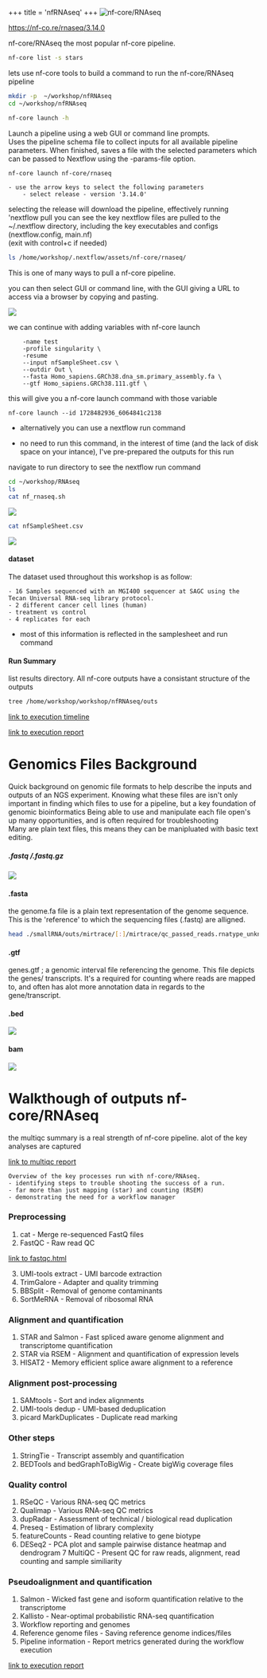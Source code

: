 +++
title = 'nfRNAseq'
+++
![nf-core/RNAseq](..//nfRNAseq/nfRNAseq_pipeline.png)

https://nf-co.re/rnaseq/3.14.0

nf-core/RNAseq the most popular nf-core pipeline. 

```bash
nf-core list -s stars
```

lets use nf-core tools to build a command to run the nf-core/RNAseq pipeline
```bash
mkdir -p  ~/workshop/nfRNAseq
cd ~/workshop/nfRNAseq 

nf-core launch -h
```
Launch a pipeline using a web GUI or command line prompts.                                         
 Uses the pipeline schema file to collect inputs for all available pipeline parameters. 
 When finished, saves a file with the selected parameters which can be passed to Nextflow using the 
 -params-file option.    

```bash
nf-core launch nf-core/rnaseq
```

```
- use the arrow keys to select the following parameters
	- select release - version '3.14.0' 
```
selecting the release will download the pipeline, effectively running 'nextflow pull
you can see the key nextflow files are pulled to the ~/.nextflow directory, including the key executables and configs (nextflow.config, main.nf)\
(exit with control+c if needed)

```bash
ls /home/workshop/.nextflow/assets/nf-core/rnaseq/
```
This is one of many ways to pull a nf-core pipeline. 

you can then select GUI or command line, with the GUI giving a URL to access via a browser by copying and pasting.

![](GUI.png)

we can continue with adding variables with nf-core launch
```
	-name test
	-profile singularity \
	-resume
	--input nfSampleSheet.csv \
	--outdir Out \
	--fasta Homo_sapiens.GRCh38.dna_sm.primary_assembly.fa \
	--gtf Homo_sapiens.GRCh38.111.gtf \
```
this will give you a nf-core launch command with those variable
```
nf-core launch --id 1728482936_6064841c2138
```
- alternatively you can use a nextflow run command

- no need to run this command, in the interest of time (and the lack of disk space on your intance), I've pre-prepared the outputs for this run

navigate to run directory to see the nextflow run command
```bash
cd ~/workshop/RNAseq
ls
cat nf_rnaseq.sh
```
![](runcommand.png)

```bash
cat nfSampleSheet.csv
```
![](samplesheet.png)

#### dataset
The dataset used throughout this workshop is as follow:

```
- 16 Samples sequenced with an MGI400 sequencer at SAGC using the Tecan Universal RNA-seq library protocol.
- 2 different cancer cell lines (human)
- treatment vs control
- 4 replicates for each
```
- most of this information is reflected in the samplesheet and run command

#### Run Summary

list results directory. All nf-core outputs have a consistant structure of the outputs
```bash
tree /home/workshop/workshop/nfRNAseq/outs
```

[link to execution timeline](../execution_timeline_2024-10-05_16-02-39.html)

[link to execution report](../execution_report_2024-10-05_16-02-39.html)

# Genomics Files Background
Quick background on genomic file formats to help describe the inputs and outputs of an NGS experiment.
Knowing what these files are isn't only important in finding which files to use for a pipeline, but a key foundation of genomic bioinformatics
Being able to use and manipulate each file open's up many opportunities, and is often required for troubleshooting                           
Many are plain text files, this means they can be manipluated with basic text editing.

##### .fastq /.fastq.gz

![](../fastqfile.png)

#### .fasta
the genome.fa file is a plain text representation of the genome sequence. This is the 'reference' to which the sequencing files (.fastq) are alligned.

```bash
head ./smallRNA/outs/mirtrace/[:]/mirtrace/qc_passed_reads.rnatype_unknown.collapsed/Acontrol1.fastp.fasta
```
#### .gtf
genes.gtf ; a genomic interval file referencing the genome. This file depicts the genes/ transcripts. It's a required for counting where reads are mapped to, and often has alot more annotation data in regards to the gene/transcript.

#### .bed
![](../bedfile.png)


#### bam
![](../bamfile.png)


# Walkthough of outputs nf-core/RNAseq
the multiqc summary is a real strength of nf-core pipeline.
alot of the key analyses are captured

[link to multiqc report](../multiqc_report.html)

```
Overview of the key processes run with nf-core/RNAseq.
- identifying steps to trouble shooting the success of a run.
- far more than just mapping (star) and counting (RSEM)
- demonstrating the need for a workflow manager
```
### Preprocessing
1. cat - Merge re-sequenced FastQ files
2. FastQC - Raw read QC

[link to fastqc.html](../Acontrol1_1_fastqc.html)

3. UMI-tools extract - UMI barcode extraction
4. TrimGalore - Adapter and quality trimming
5.  BBSplit - Removal of genome contaminants
6.  SortMeRNA - Removal of ribosomal RNA

### Alignment and quantification
1. STAR and Salmon - Fast spliced aware genome alignment and transcriptome quantification
2. STAR via RSEM - Alignment and quantification of expression levels
3. HISAT2 - Memory efficient splice aware alignment to a reference

### Alignment post-processing
1. SAMtools - Sort and index alignments
2. UMI-tools dedup - UMI-based deduplication
3. picard MarkDuplicates - Duplicate read marking

### Other steps
1. StringTie - Transcript assembly and quantification
2. BEDTools and bedGraphToBigWig - Create bigWig coverage files

### Quality control
1. RSeQC - Various RNA-seq QC metrics
2. Qualimap - Various RNA-seq QC metrics
3. dupRadar - Assessment of technical / biological read duplication
4. Preseq - Estimation of library complexity
5. featureCounts - Read counting relative to gene biotype
6. DESeq2 - PCA plot and sample pairwise distance heatmap and dendrogram
7 MultiQC - Present QC for raw reads, alignment, read counting and sample similiarity

### Pseudoalignment and quantification
1. Salmon - Wicked fast gene and isoform quantification relative to the transcriptome
2. Kallisto - Near-optimal probabilistic RNA-seq quantification
3. Workflow reporting and genomes
4. Reference genome files - Saving reference genome indices/files
5. Pipeline information - Report metrics generated during the workflow execution

[link to execution report](../execution_report_2024-10-05_16-02-39.html)
